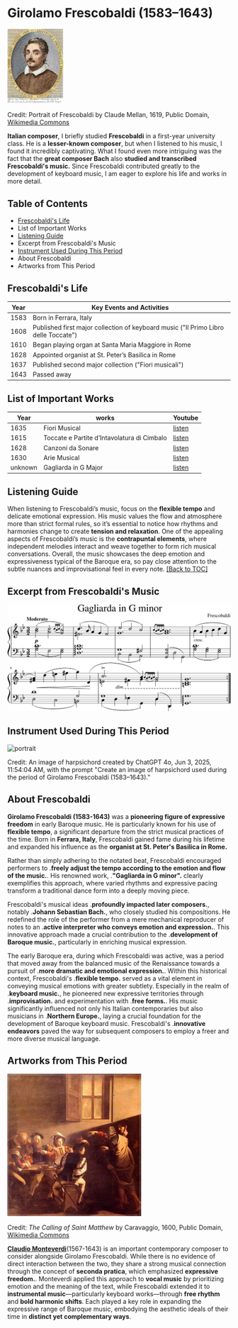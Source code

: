 # Girolamo Frescobaldi (1583–1643)
<img src="frescobaldi.jpg" alt="portrait" style="width:25%;" />

Credit: Portrait of Frescobaldi by Claude Mellan, 1619, Public Domain, [Wikimedia Commons](https://commons.wikimedia.org/wiki/File:Girolamo_Frescobaldi_(1583-1643),_engraving_by_Claude_Mellan_(1619).jpg)
 
**Italian composer**, 
I briefly studied **Frescobaldi** in a first-year university class. He is a **lesser-known composer**, but when I listened to his music, I found it incredibly captivating. What I found even more intriguing was the fact that the **great composer Bach** also **studied and transcribed Frescobaldi's music.** Since Frescobaldi contributed greatly to the development of keyboard music, I am eager to explore his life and works in more detail.

## Table of Contents
- [Frescobaldi's Life](#frescobaldis-life)
- List of Important Works
- [Listening Guide](#listening-guide)
- Excerpt from Frescobaldi's Music
- [Instrument Used During This Period](#instrument-used-during-this-period)
- About Frescobaldi
- Artworks from This Period

## Frescobaldi's Life
| Year | Key Events and Activities                              |
|-------|------------------------------------------------------|
| 1583  | Born in Ferrara, Italy                                |
| 1608  | Published first major collection of keyboard music ("Il Primo Libro delle Toccate") |
| 1610  | Began playing organ at Santa Maria Maggiore in Rome  |
| 1628  | Appointed organist at St. Peter’s Basilica in Rome   |
| 1637  | Published second major collection ("Fiori musicali") |
| 1643  | Passed away                                           |

## List of Important Works

| Year | works  | Youtube |
| ---- | ------ | ------- |
| 1635 | Fiori Musical | [listen](https://youtu.be/jI8ho4w3xt0?si=LWlDmRbC4mvHHXQa) |
| 1615 | Toccate e Partite d’Intavolatura di Cimbalo | [listen](https://youtu.be/cRWLPm0KM7s?si=lP2nftznpPi8NI9k) |
| 1628 | Canzoni da Sonare | [listen](https://youtu.be/Dn5l7ljj8N4?si=ivOeW8If4QkaWZIf) |
| 1630 | Arie Musical | [listen](https://youtu.be/Dn5l7ljj8N4?si=ivOeW8If4QkaWZIf) |
| unknown | Gagliarda in G Major | [listen](https://youtu.be/06hfLezeP1E?feature=shared) |

## Listening Guide
When listening to Frescobaldi’s music, focus on the **flexible tempo** and delicate emotional expression. His music values the flow and atmosphere more than strict formal rules, so it’s essential to notice how rhythms and harmonies change to create **tension and relaxation**. One of the appealing aspects of Frescobaldi’s music is the **contrapuntal elements**, where independent melodies interact and weave together to form rich musical conversations. Overall, the music showcases the deep emotion and expressiveness typical of the Baroque era, so pay close attention to the subtle nuances and improvisational feel in every note. [[Back to TOC]](#table-of-contents)

## Excerpt from Frescobaldi's Music
<img src="Gagliarda in G minor.png">

## Instrument Used During This Period
<img src="cembalo_png.png" alt="portrait" style="width:50%;" />

Credit: An image of harpsichord created by ChatGPT 4o, Jun 3, 2025, 11:54:04 AM, with the prompt "Create an image of harpsichord used during the period of Girolamo Frescobaldi (1583–1643)."

## About Frescobaldi
**Girolamo Frescobaldi (1583-1643)** was a **pioneering figure of expressive freedom** in early Baroque music. He is particularly known for his use of **flexible tempo**, a significant departure from the strict musical practices of the time. Born in **Ferrara, Italy**, Frescobaldi gained fame during his lifetime and expanded his influence as the **organist at St. Peter's Basilica in Rome.**

Rather than simply adhering to the notated beat, Frescobaldi encouraged performers to .**freely adjust the tempo according to the emotion and flow of the music.**. His renowned work, .**"Gagliarda in G minor".** clearly exemplifies this approach, where varied rhythms and expressive pacing transform a traditional dance form into a deeply moving piece.

Frescobaldi's musical ideas .**profoundly impacted later composers.**, notably .**Johann Sebastian Bach.**, who closely studied his compositions. He redefined the role of the performer from a mere mechanical reproducer of notes to an .**active interpreter who conveys emotion and expression.**. This innovative approach made a crucial contribution to the .**development of Baroque music.**, particularly in enriching musical expression.

The early Baroque era, during which Frescobaldi was active, was a period that moved away from the balanced music of the Renaissance towards a pursuit of .**more dramatic and emotional expression.**. Within this historical context, Frescobaldi's .**flexible tempo.** served as a vital element in conveying musical emotions with greater subtlety. Especially in the realm of .**keyboard music.**, he pioneered new expressive territories through .**improvisation.** and experimentation with .**free forms.**. His music significantly influenced not only his Italian contemporaries but also musicians in .**Northern Europe.**, laying a crucial foundation for the development of Baroque keyboard music. Frescobaldi's .**innovative endeavors** paved the way for subsequent composers to employ a freer and more diverse musical language.

## Artworks from This Period

<img src="the_calling_of_saint_matthew_png.png" alt="portrait" style="width:60%;" />

Credit: *The Calling of Saint Matthew* by Caravaggio, 1600, Public Domain, [Wikimedia Commons](https://commons.wikimedia.org/wiki/File:Caravaggio_%E2%80%94_The_Calling_of_Saint_Matthew.jpg)

[**Claudio Monteverdi**](monteverdi_lincoronazione_di_poppea.md)(1567-1643) is an important contemporary composer to consider alongside Girolamo Frescobaldi. While there is no evidence of direct interaction between the two, they share a strong musical connection through the concept of **seconda pratica**, which emphasized **expressive freedom.**. Monteverdi applied this approach to **vocal music** by prioritizing emotion and the meaning of the text, while Frescobaldi extended it to **instrumental music**—particularly keyboard works—through **free rhythm** and **bold harmonic shifts**. Each played a key role in expanding the expressive range of Baroque music, embodying the aesthetic ideals of their time in **distinct yet complementary ways**.

